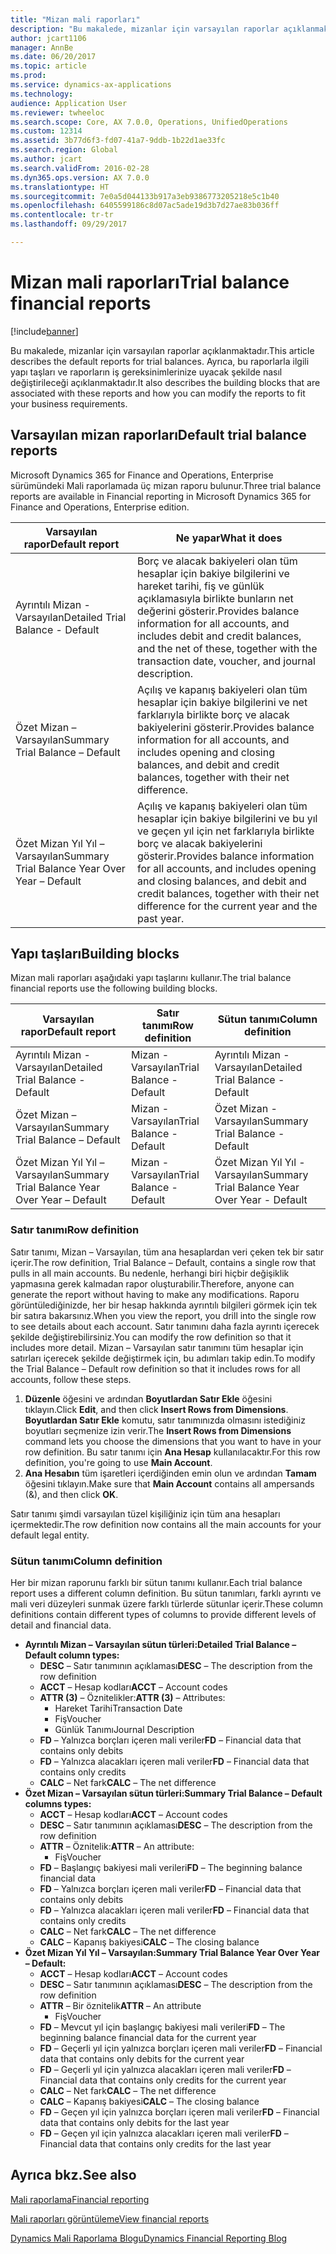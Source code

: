```yaml
---
title: "Mizan mali raporları"
description: "Bu makalede, mizanlar için varsayılan raporlar açıklanmaktadır. Ayrıca, bu raporlarla ilgili yapı taşları ve raporların iş gereksinimlerinize uyacak şekilde nasıl değiştirileceği açıklanmaktadır."
author: jcart1106
manager: AnnBe
ms.date: 06/20/2017
ms.topic: article
ms.prod: 
ms.service: dynamics-ax-applications
ms.technology: 
audience: Application User
ms.reviewer: twheeloc
ms.search.scope: Core, AX 7.0.0, Operations, UnifiedOperations
ms.custom: 12314
ms.assetid: 3b77d6f3-fd07-41a7-9ddb-1b22d1ae33fc
ms.search.region: Global
ms.author: jcart
ms.search.validFrom: 2016-02-28
ms.dyn365.ops.version: AX 7.0.0
ms.translationtype: HT
ms.sourcegitcommit: 7e0a5d044133b917a3eb9386773205218e5c1b40
ms.openlocfilehash: 6405599186c8d07ac5ade19d3b7d27ae83b036ff
ms.contentlocale: tr-tr
ms.lasthandoff: 09/29/2017

---
```


# <a name="trial-balance-financial-reports"></a><span data-ttu-id="7bd94-104">Mizan mali raporları</span><span class="sxs-lookup"><span data-stu-id="7bd94-104">Trial balance financial reports</span></span>

[!include[banner](../includes/banner.md)]


<span data-ttu-id="7bd94-105">Bu makalede, mizanlar için varsayılan raporlar açıklanmaktadır.</span><span class="sxs-lookup"><span data-stu-id="7bd94-105">This article describes the default reports for trial balances.</span></span> <span data-ttu-id="7bd94-106">Ayrıca, bu raporlarla ilgili yapı taşları ve raporların iş gereksinimlerinize uyacak şekilde nasıl değiştirileceği açıklanmaktadır.</span><span class="sxs-lookup"><span data-stu-id="7bd94-106">It also describes the building blocks that are associated with these reports and how you can modify the reports to fit your business requirements.</span></span> 

<a name="default-trial-balance-reports"></a><span data-ttu-id="7bd94-107">Varsayılan mizan raporları</span><span class="sxs-lookup"><span data-stu-id="7bd94-107">Default trial balance reports</span></span>
-----------------------------

<span data-ttu-id="7bd94-108">Microsoft Dynamics 365 for Finance and Operations, Enterprise sürümündeki Mali raporlamada üç mizan raporu bulunur.</span><span class="sxs-lookup"><span data-stu-id="7bd94-108">Three trial balance reports are available in Financial reporting in Microsoft Dynamics 365 for Finance and Operations, Enterprise edition.</span></span>

| <span data-ttu-id="7bd94-109">Varsayılan rapor</span><span class="sxs-lookup"><span data-stu-id="7bd94-109">Default report</span></span>                                 | <span data-ttu-id="7bd94-110">Ne yapar</span><span class="sxs-lookup"><span data-stu-id="7bd94-110">What it does</span></span>                                                                                                                                                                                        |
|------------------------------------------------|-----------------------------------------------------------------------------------------------------------------------------------------------------------------------------------------------------|
| <span data-ttu-id="7bd94-111">Ayrıntılı Mizan - Varsayılan</span><span class="sxs-lookup"><span data-stu-id="7bd94-111">Detailed Trial Balance - Default</span></span>               | <span data-ttu-id="7bd94-112">Borç ve alacak bakiyeleri olan tüm hesaplar için bakiye bilgilerini ve hareket tarihi, fiş ve günlük açıklamasıyla birlikte bunların net değerini gösterir.</span><span class="sxs-lookup"><span data-stu-id="7bd94-112">Provides balance information for all accounts, and includes debit and credit balances, and the net of these, together with the transaction date, voucher, and journal description.</span></span>                  |
| <span data-ttu-id="7bd94-113">Özet Mizan – Varsayılan</span><span class="sxs-lookup"><span data-stu-id="7bd94-113">Summary Trial Balance – Default</span></span>                | <span data-ttu-id="7bd94-114">Açılış ve kapanış bakiyeleri olan tüm hesaplar için bakiye bilgilerini ve net farklarıyla birlikte borç ve alacak bakiyelerini gösterir.</span><span class="sxs-lookup"><span data-stu-id="7bd94-114">Provides balance information for all accounts, and includes opening and closing balances, and debit and credit balances, together with their net difference.</span></span>                                        |
| <span data-ttu-id="7bd94-115">Özet Mizan Yıl Yıl – Varsayılan</span><span class="sxs-lookup"><span data-stu-id="7bd94-115">Summary Trial Balance Year Over Year – Default</span></span> | <span data-ttu-id="7bd94-116">Açılış ve kapanış bakiyeleri olan tüm hesaplar için bakiye bilgilerini ve bu yıl ve geçen yıl için net farklarıyla birlikte borç ve alacak bakiyelerini gösterir.</span><span class="sxs-lookup"><span data-stu-id="7bd94-116">Provides balance information for all accounts, and includes opening and closing balances, and debit and credit balances, together with their net difference for the current year and the past year.</span></span> |

## <a name="building-blocks"></a><span data-ttu-id="7bd94-117">Yapı taşları</span><span class="sxs-lookup"><span data-stu-id="7bd94-117">Building blocks</span></span>
<span data-ttu-id="7bd94-118">Mizan mali raporları aşağıdaki yapı taşlarını kullanır.</span><span class="sxs-lookup"><span data-stu-id="7bd94-118">The trial balance financial reports use the following building blocks.</span></span>

| <span data-ttu-id="7bd94-119">Varsayılan rapor</span><span class="sxs-lookup"><span data-stu-id="7bd94-119">Default report</span></span>                                 | <span data-ttu-id="7bd94-120">Satır tanımı</span><span class="sxs-lookup"><span data-stu-id="7bd94-120">Row definition</span></span>          | <span data-ttu-id="7bd94-121">Sütun tanımı</span><span class="sxs-lookup"><span data-stu-id="7bd94-121">Column definition</span></span>                              |
|------------------------------------------------|-------------------------|------------------------------------------------|
| <span data-ttu-id="7bd94-122">Ayrıntılı Mizan - Varsayılan</span><span class="sxs-lookup"><span data-stu-id="7bd94-122">Detailed Trial Balance - Default</span></span>               | <span data-ttu-id="7bd94-123">Mizan - Varsayılan</span><span class="sxs-lookup"><span data-stu-id="7bd94-123">Trial Balance - Default</span></span> | <span data-ttu-id="7bd94-124">Ayrıntılı Mizan - Varsayılan</span><span class="sxs-lookup"><span data-stu-id="7bd94-124">Detailed Trial Balance - Default</span></span>               |
| <span data-ttu-id="7bd94-125">Özet Mizan – Varsayılan</span><span class="sxs-lookup"><span data-stu-id="7bd94-125">Summary Trial Balance – Default</span></span>                | <span data-ttu-id="7bd94-126">Mizan - Varsayılan</span><span class="sxs-lookup"><span data-stu-id="7bd94-126">Trial Balance - Default</span></span> | <span data-ttu-id="7bd94-127">Özet Mizan - Varsayılan</span><span class="sxs-lookup"><span data-stu-id="7bd94-127">Summary Trial Balance - Default</span></span>                |
| <span data-ttu-id="7bd94-128">Özet Mizan Yıl Yıl – Varsayılan</span><span class="sxs-lookup"><span data-stu-id="7bd94-128">Summary Trial Balance Year Over Year – Default</span></span> | <span data-ttu-id="7bd94-129">Mizan - Varsayılan</span><span class="sxs-lookup"><span data-stu-id="7bd94-129">Trial Balance - Default</span></span> | <span data-ttu-id="7bd94-130">Özet Mizan Yıl Yıl - Varsayılan</span><span class="sxs-lookup"><span data-stu-id="7bd94-130">Summary Trial Balance Year Over Year - Default</span></span> |

### <a name="row-definition"></a><span data-ttu-id="7bd94-131">Satır tanımı</span><span class="sxs-lookup"><span data-stu-id="7bd94-131">Row definition</span></span>

<span data-ttu-id="7bd94-132">Satır tanımı, Mizan – Varsayılan, tüm ana hesaplardan veri çeken tek bir satır içerir.</span><span class="sxs-lookup"><span data-stu-id="7bd94-132">The row definition, Trial Balance – Default, contains a single row that pulls in all main accounts.</span></span> <span data-ttu-id="7bd94-133">Bu nedenle, herhangi biri hiçbir değişiklik yapmasına gerek kalmadan rapor oluşturabilir.</span><span class="sxs-lookup"><span data-stu-id="7bd94-133">Therefore, anyone can generate the report without having to make any modifications.</span></span> <span data-ttu-id="7bd94-134">Raporu görüntülediğinizde, her bir hesap hakkında ayrıntılı bilgileri görmek için tek bir satıra bakarsınız.</span><span class="sxs-lookup"><span data-stu-id="7bd94-134">When you view the report, you drill into the single row to see details about each account.</span></span> <span data-ttu-id="7bd94-135">Satır tanımını daha fazla ayrıntı içerecek şekilde değiştirebilirsiniz.</span><span class="sxs-lookup"><span data-stu-id="7bd94-135">You can modify the row definition so that it includes more detail.</span></span> <span data-ttu-id="7bd94-136">Mizan – Varsayılan satır tanımını tüm hesaplar için satırları içerecek şekilde değiştirmek için, bu adımları takip edin.</span><span class="sxs-lookup"><span data-stu-id="7bd94-136">To modify the Trial Balance – Default row definition so that it includes rows for all accounts, follow these steps.</span></span>

1.  <span data-ttu-id="7bd94-137">**Düzenle** öğesini ve ardından **Boyutlardan Satır Ekle** öğesini tıklayın.</span><span class="sxs-lookup"><span data-stu-id="7bd94-137">Click **Edit**, and then click **Insert Rows from Dimensions**.</span></span> <span data-ttu-id="7bd94-138">**Boyutlardan Satır Ekle** komutu, satır tanımınızda olmasını istediğiniz boyutları seçmenize izin verir.</span><span class="sxs-lookup"><span data-stu-id="7bd94-138">The **Insert Rows from Dimensions** command lets you choose the dimensions that you want to have in your row definition.</span></span> <span data-ttu-id="7bd94-139">Bu satır tanımı için **Ana Hesap** kullanılacaktır.</span><span class="sxs-lookup"><span data-stu-id="7bd94-139">For this row definition, you're going to use **Main Account**.</span></span>
2.  <span data-ttu-id="7bd94-140">**Ana Hesabın** tüm işaretleri içerdiğinden emin olun ve ardından **Tamam** öğesini tıklayın.</span><span class="sxs-lookup"><span data-stu-id="7bd94-140">Make sure that **Main Account** contains all ampersands (&), and then click **OK**.</span></span>

<span data-ttu-id="7bd94-141">Satır tanımı şimdi varsayılan tüzel kişiliğiniz için tüm ana hesapları içermektedir.</span><span class="sxs-lookup"><span data-stu-id="7bd94-141">The row definition now contains all the main accounts for your default legal entity.</span></span>

### <a name="column-definition"></a><span data-ttu-id="7bd94-142">Sütun tanımı</span><span class="sxs-lookup"><span data-stu-id="7bd94-142">Column definition</span></span>

<span data-ttu-id="7bd94-143">Her bir mizan raporunu farklı bir sütun tanımı kullanır.</span><span class="sxs-lookup"><span data-stu-id="7bd94-143">Each trial balance report uses a different column definition.</span></span> <span data-ttu-id="7bd94-144">Bu sütun tanımları, farklı ayrıntı ve mali veri düzeyleri sunmak üzere farklı türlerde sütunlar içerir.</span><span class="sxs-lookup"><span data-stu-id="7bd94-144">These column definitions contain different types of columns to provide different levels of detail and financial data.</span></span>

-   <span data-ttu-id="7bd94-145">**Ayrıntılı Mizan – Varsayılan sütun türleri:**</span><span class="sxs-lookup"><span data-stu-id="7bd94-145">**Detailed Trial Balance – Default column types:**</span></span>
    -   <span data-ttu-id="7bd94-146">**DESC** – Satır tanımının açıklaması</span><span class="sxs-lookup"><span data-stu-id="7bd94-146">**DESC** – The description from the row definition</span></span>
    -   <span data-ttu-id="7bd94-147">**ACCT** – Hesap kodları</span><span class="sxs-lookup"><span data-stu-id="7bd94-147">**ACCT** – Account codes</span></span>
    -   <span data-ttu-id="7bd94-148">**ATTR (3)** – Öznitelikler:</span><span class="sxs-lookup"><span data-stu-id="7bd94-148">**ATTR (3)** – Attributes:</span></span>
        -   <span data-ttu-id="7bd94-149">Hareket Tarihi</span><span class="sxs-lookup"><span data-stu-id="7bd94-149">Transaction Date</span></span>
        -   <span data-ttu-id="7bd94-150">Fiş</span><span class="sxs-lookup"><span data-stu-id="7bd94-150">Voucher</span></span>
        -   <span data-ttu-id="7bd94-151">Günlük Tanımı</span><span class="sxs-lookup"><span data-stu-id="7bd94-151">Journal Description</span></span>
    -   <span data-ttu-id="7bd94-152">**FD** – Yalnızca borçları içeren mali veriler</span><span class="sxs-lookup"><span data-stu-id="7bd94-152">**FD** – Financial data that contains only debits</span></span>
    -   <span data-ttu-id="7bd94-153">**FD** – Yalnızca alacakları içeren mali veriler</span><span class="sxs-lookup"><span data-stu-id="7bd94-153">**FD** – Financial data that contains only credits</span></span>
    -   <span data-ttu-id="7bd94-154">**CALC** – Net fark</span><span class="sxs-lookup"><span data-stu-id="7bd94-154">**CALC** – The net difference</span></span>
-   <span data-ttu-id="7bd94-155">**Özet Mizan – Varsayılan sütun türleri:**</span><span class="sxs-lookup"><span data-stu-id="7bd94-155">**Summary Trial Balance – Default columns types:**</span></span>
    -   <span data-ttu-id="7bd94-156">**ACCT** – Hesap kodları</span><span class="sxs-lookup"><span data-stu-id="7bd94-156">**ACCT** – Account codes</span></span>
    -   <span data-ttu-id="7bd94-157">**DESC** – Satır tanımının açıklaması</span><span class="sxs-lookup"><span data-stu-id="7bd94-157">**DESC** – The description from the row definition</span></span>
    -   <span data-ttu-id="7bd94-158">**ATTR** – Öznitelik:</span><span class="sxs-lookup"><span data-stu-id="7bd94-158">**ATTR** – An attribute:</span></span>
        -   <span data-ttu-id="7bd94-159">Fiş</span><span class="sxs-lookup"><span data-stu-id="7bd94-159">Voucher</span></span>
    -   <span data-ttu-id="7bd94-160">**FD** – Başlangıç bakiyesi mali verileri</span><span class="sxs-lookup"><span data-stu-id="7bd94-160">**FD** – The beginning balance financial data</span></span>
    -   <span data-ttu-id="7bd94-161">**FD** – Yalnızca borçları içeren mali veriler</span><span class="sxs-lookup"><span data-stu-id="7bd94-161">**FD** – Financial data that contains only debits</span></span>
    -   <span data-ttu-id="7bd94-162">**FD** – Yalnızca alacakları içeren mali veriler</span><span class="sxs-lookup"><span data-stu-id="7bd94-162">**FD** – Financial data that contains only credits</span></span>
    -   <span data-ttu-id="7bd94-163">**CALC** – Net fark</span><span class="sxs-lookup"><span data-stu-id="7bd94-163">**CALC** – The net difference</span></span>
    -   <span data-ttu-id="7bd94-164">**CALC** – Kapanış bakiyesi</span><span class="sxs-lookup"><span data-stu-id="7bd94-164">**CALC** – The closing balance</span></span>
-   <span data-ttu-id="7bd94-165">**Özet Mizan Yıl Yıl – Varsayılan:**</span><span class="sxs-lookup"><span data-stu-id="7bd94-165">**Summary Trial Balance Year Over Year – Default:**</span></span>
    -   <span data-ttu-id="7bd94-166">**ACCT** – Hesap kodları</span><span class="sxs-lookup"><span data-stu-id="7bd94-166">**ACCT** – Account codes</span></span>
    -   <span data-ttu-id="7bd94-167">**DESC** – Satır tanımının açıklaması</span><span class="sxs-lookup"><span data-stu-id="7bd94-167">**DESC** – The description from the row definition</span></span>
    -   <span data-ttu-id="7bd94-168">**ATTR** – Bir öznitelik</span><span class="sxs-lookup"><span data-stu-id="7bd94-168">**ATTR** – An attribute</span></span>
        -   <span data-ttu-id="7bd94-169">Fiş</span><span class="sxs-lookup"><span data-stu-id="7bd94-169">Voucher</span></span>
    -   <span data-ttu-id="7bd94-170">**FD** – Mevcut yıl için başlangıç bakiyesi mali verileri</span><span class="sxs-lookup"><span data-stu-id="7bd94-170">**FD** – The beginning balance financial data for the current year</span></span>
    -   <span data-ttu-id="7bd94-171">**FD** – Geçerli yıl için yalnızca borçları içeren mali veriler</span><span class="sxs-lookup"><span data-stu-id="7bd94-171">**FD** – Financial data that contains only debits for the current year</span></span>
    -   <span data-ttu-id="7bd94-172">**FD** – Geçerli yıl için yalnızca alacakları içeren mali veriler</span><span class="sxs-lookup"><span data-stu-id="7bd94-172">**FD** – Financial data that contains only credits for the current year</span></span>
    -   <span data-ttu-id="7bd94-173">**CALC** – Net fark</span><span class="sxs-lookup"><span data-stu-id="7bd94-173">**CALC** – The net difference</span></span>
    -   <span data-ttu-id="7bd94-174">**CALC** – Kapanış bakiyesi</span><span class="sxs-lookup"><span data-stu-id="7bd94-174">**CALC** – The closing balance</span></span>
    -   <span data-ttu-id="7bd94-175">**FD** – Geçen yıl için yalnızca borçları içeren mali veriler</span><span class="sxs-lookup"><span data-stu-id="7bd94-175">**FD** – Financial data that contains only debits for the last year</span></span>
    -   <span data-ttu-id="7bd94-176">**FD** – Geçen yıl için yalnızca alacakları içeren mali veriler</span><span class="sxs-lookup"><span data-stu-id="7bd94-176">**FD** – Financial data that contains only credits for the last year</span></span>

 

<a name="see-also"></a><span data-ttu-id="7bd94-177">Ayrıca bkz.</span><span class="sxs-lookup"><span data-stu-id="7bd94-177">See also</span></span>
--------

[<span data-ttu-id="7bd94-178">Mali raporlama</span><span class="sxs-lookup"><span data-stu-id="7bd94-178">Financial reporting</span></span>](financial-reporting-getting-started.md)

[<span data-ttu-id="7bd94-179">Mali raporları görüntüleme</span><span class="sxs-lookup"><span data-stu-id="7bd94-179">View financial reports</span></span>](view-financial-reports.md)

[<span data-ttu-id="7bd94-180">Dynamics Mali Raporlama Blogu</span><span class="sxs-lookup"><span data-stu-id="7bd94-180">Dynamics Financial Reporting Blog</span></span>](http://blogs.msdn.com/b/dynamics_financial_reporting/)




